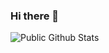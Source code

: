 ### Hi there 👋

<!--
**gwenstephanie/aryanvikash** is a ✨ _special_ ✨ repository because its `README.md` (this file) appears on your GitHub profile.

Here are some ideas to get you started:

- 🔭 I’m currently working on ...
- 🌱 I’m currently learning ...
- 👯 I’m looking to collaborate on ...
- 🤔 I’m looking for help with ...
- 💬 Ask me about ...
- 📫 How to reach me: ...
- 😄 Pronouns: ...
- ⚡ Fun fact: ...
-->
![Public Github Stats](https://github-readme-stats.vercel.app/api?username=gwenstephanie&show_icons=true&hide_border=false)
<!--stackedit_data:
eyJoaXN0b3J5IjpbLTEzMDA0MjMwMTRdfQ==
-->
